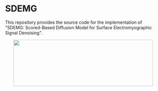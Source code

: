 # SDEMG
This repository provides the source code for the implementation of "SDEMG: Scored-Based Diffusion Model for Surface Electromyographic Signal Denoising". 
<p align="center">
  <img src=https://github.com/tonyliu0910/DiffuEMG/assets/71209514/995afbd0-98b8-442a-92aa-cec988d289cb width="450" height="150">
</p>

